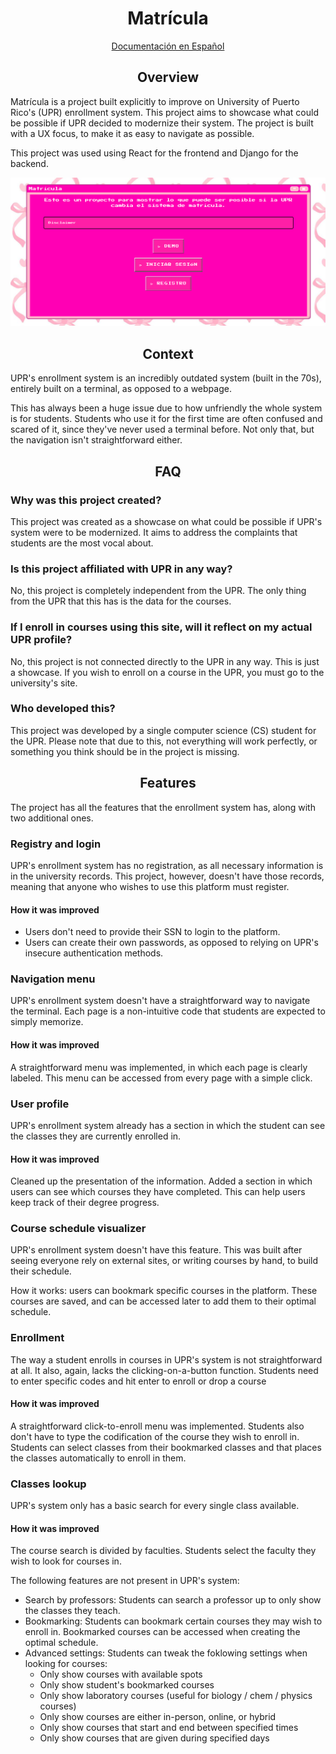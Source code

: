 <div align="center">
<h1>Matrícula</h1> 
</div>

<div align="center">
   
[Documentación en Español](https://github.com/nekotletta/matricula/blob/main/README-es.md)

</div>

<div align="center">
<h2>Overview</h1> 
</div>

Matrícula is a project built explicitly to improve on University of Puerto Rico's (UPR) enrollment system. This project aims to showcase what could be possible if UPR decided to modernize their system. The project is built with a UX focus, to make it as easy to navigate as possible.

This project was used using React for the frontend and Django for the backend.

![Matricula showcase](https://github.com/nekotletta/matricula/blob/main/matricula-home.png)

<div align="center">
<h2>Context</h2>
</div>

UPR's enrollment system is an incredibly outdated system (built in the 70s), entirely built on a terminal, as opposed to a webpage.

This has always been a huge issue due to how unfriendly the whole system is for students. Students who use it for the first time are often confused and scared of it, since they've never used a terminal before. Not only that, but the navigation isn't straightforward either.

<div align="center">
<h2>FAQ</h2>
</div>

### Why was this project created?

This project was created as a showcase on what could be possible if UPR's system were to be modernized. It aims to address the complaints that students are the most vocal about.
### Is this project affiliated with UPR in any way?

No, this project is completely independent from the UPR. The only thing from the UPR that this has is the data for the courses.


### If I enroll in courses using this site, will it reflect on my actual UPR profile?

No, this project is not connected directly to the UPR in any way. This is just a showcase. If you wish to enroll on a course in the UPR, you must go to the university's site. 

### Who developed this?

This project was developed by a single computer science (CS) student for the UPR. Please note that due to this, not everything will work perfectly, or something you think should be in the project is missing.

<div align="center">
<h2>Features</h2>
</div>

The project has all the features that the enrollment system has, along with two additional ones.

### Registry and login

UPR's enrollment system has no registration, as all necessary information is in the university records. This project, however, doesn't have those records, meaning that anyone who wishes to use this platform must register.

#### How it was improved 

- Users don't need to provide their SSN to login to the platform.
- Users can create their own passwords, as opposed to relying on UPR's insecure authentication methods.

### Navigation menu

UPR's enrollment system doesn't have a straightforward way to navigate the terminal. Each page is a non-intuitive code that students are expected to simply memorize.

#### How it was improved

A straightforward menu was implemented, in which each page is clearly labeled. This menu can be accessed from every page with a simple click.

### User profile 

UPR's enrollment system already has a section in which the student can see the classes they are currently enrolled in.

#### How it was improved 

Cleaned up the presentation of the information. Added a section in which users can see which courses they have completed. This can help users keep track of their degree progress.
### Course schedule visualizer

UPR's enrollment system doesn't have this feature. This was built after seeing everyone rely on external sites, or writing courses by hand, to build their schedule. 

How it works: users can bookmark specific courses in the platform. These courses are saved, and can be accessed later to add them to their optimal schedule. 

### Enrollment 

The way a student enrolls in courses in UPR's system is not straightforward at all. It also, again, lacks the clicking-on-a-button function. Students need to enter specific codes and hit enter to enroll or drop a course 

#### How it was improved

A straightforward click-to-enroll menu was implemented. Students also don't have to type the codification of the course they wish to enroll in. Students can select classes from their bookmarked classes and that places the classes automatically to enroll in them.

### Classes lookup

UPR's system only has a basic search for every single class available.

#### How it was improved 

The course search is divided by faculties. Students select the faculty they wish to look for courses in.

The following features are not present in UPR's system:

- Search by professors: Students can search a professor up to only show the classes they teach.
- Bookmarking: Students can bookmark certain courses they may wish to enroll in. Bookmarked courses can be accessed when creating the optimal schedule.
- Advanced settings: Students can tweak the foklowing settings when looking for courses:
   - Only show courses with available spots
   - Only show student's bookmarked courses
   - Only show laboratory courses (useful for biology / chem / physics courses)
   - Only show courses are either in-person, online, or hybrid
   - Only show courses that start and end between specified times
   - Only show courses that are given during specified days
